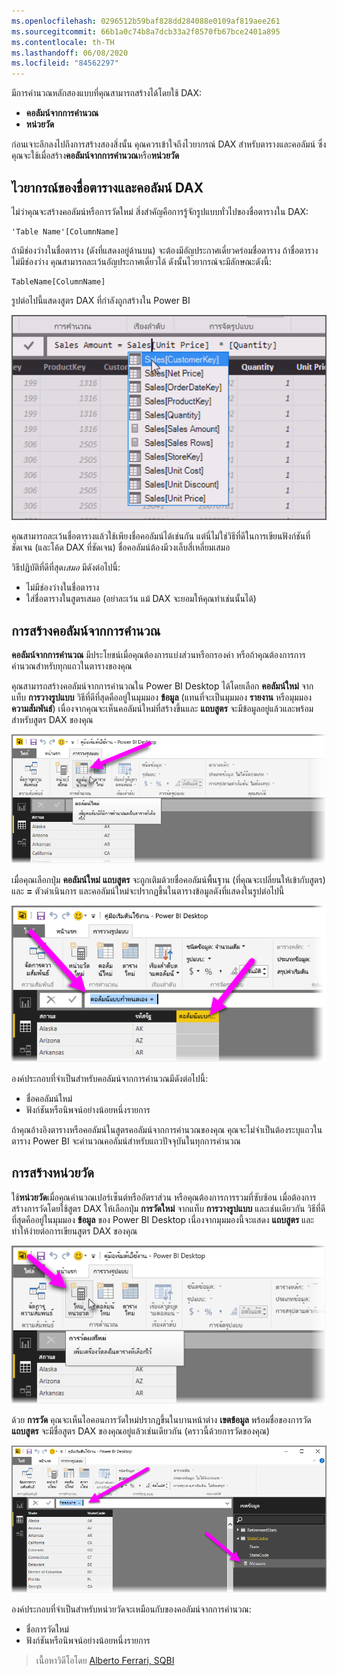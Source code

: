 ```yaml
---
ms.openlocfilehash: 0296512b59baf828dd284088e0109af819aee261
ms.sourcegitcommit: 66b1a0c74b8a7dcb33a2f8570fb67bce2401a895
ms.contentlocale: th-TH
ms.lasthandoff: 06/08/2020
ms.locfileid: "84562297"
---
```

มีการคำนวณหลักสองแบบที่คุณสามารถสร้างได้โดยใช้ DAX:

* **คอลัมน์จากการคำนวณ**
* **หน่วยวัด**

ก่อนเจาะลึกลงไปถึงการสร้างสองสิ่งนั้น คุณควรเข้าใจถึงไวยากรณ์ DAX สำหรับตารางและคอลัมน์ ซึ่งคุณจะใช้เมื่อสร้าง**คอลัมน์จากการคำนวณ**หรือ**หน่วยวัด**

## <a name="dax-table-and-column-name-syntax"></a>ไวยากรณ์ของชื่อตารางและคอลัมน์ DAX
ไม่ว่าคุณจะสร้างคอลัมน์หรือการวัดใหม่ สิ่งสำคัญคือการรู้จักรูปแบบทั่วไปของชื่อตารางใน DAX:

    'Table Name'[ColumnName]

ถ้ามีช่องว่างในชื่อตาราง (ดังที่แสดงอยู่ด้านบน) จะต้องมีอัญประกาศเดี่ยวคร่อมชื่อตาราง ถ้าชื่อตารางไม่มีช่องว่าง คุณสามารถละเว้นอัญประกาศเดี่ยวได้ ดังนั้นไวยากรณ์จะมีลักษณะดังนี้:

    TableName[ColumnName]

รูปต่อไปนี้แสดงสูตร DAX ที่กำลังถูกสร้างใน Power BI

![](media/7-2-dax-calculation-types/dax-calc-types_1.png)

คุณสามารถละเว้นชื่อตารางแล้วใช้เพียงชื่อคอลัมน์ได้เช่นกัน แต่นี่ไม่ใช่วิธีที่ดีในการเขียนฟังก์ชันที่ชัดเจน (และโค้ด DAX ที่ชัดเจน) ชื่อคอลัมน์ต้องมีวงเล็บสี่เหลี่ยมเสมอ

วิธีปฏิบัติที่ดีที่สุด*เสมอ* มีดังต่อไปนี้:

* ไม่มีช่องว่างในชื่อตาราง
* ใส่ชื่อตารางในสูตรเสมอ (อย่าละเว้น แม้ DAX จะยอมให้คุณทำเช่นนั้นได้)

## <a name="creating-calculated-columns"></a>การสร้างคอลัมน์จากการคำนวณ
**คอลัมน์จากการคำนวณ** มีประโยชน์เมื่อคุณต้องการแบ่งส่วนหรือกรองค่า หรือถ้าคุณต้องการการคำนวณสำหรับทุกแถวในตารางของคุณ

คุณสามารถสร้างคอลัมน์จากการคำนวณใน Power BI Desktop ได้โดยเลือก **คอลัมน์ใหม่** จากแท็บ **การวางรูปแบบ** วิธีที่ดีที่สุดคืออยู่ในมุมมอง **ข้อมูล** (แทนที่จะเป็นมุมมอง **รายงาน** หรือมุมมอง **ความสัมพันธ์**) เนื่องจากคุณจะเห็นคอลัมน์ใหม่ที่สร้างขึ้นและ **แถบสูตร** จะมีข้อมูลอยู่แล้วและพร้อมสำหรับสูตร DAX ของคุณ

![](media/7-2-dax-calculation-types/dax-calc-types_2a.png)

เมื่อคุณเลือกปุ่ม **คอลัมน์ใหม่** **แถบสูตร** จะถูกเติมด้วยชื่อคอลัมน์พื้นฐาน (ที่คุณจะเปลี่ยนให้เข้ากับสูตร) และ **=** ตัวดำเนินการ และคอลัมน์ใหม่จะปรากฏขึ้นในตารางข้อมูลดังที่แสดงในรูปต่อไปนี้

![](media/7-2-dax-calculation-types/dax-calc-types_3.png)

องค์ประกอบที่จำเป็นสำหรับคอลัมน์จากการคำนวณมีดังต่อไปนี้:

* ชื่อคอลัมน์ใหม่
* ฟังก์ชันหรือนิพจน์อย่างน้อยหนึ่งรายการ

ถ้าคุณอ้างอิงตารางหรือคอลัมน์ในสูตรคอลัมน์จากการคำนวณของคุณ คุณจะไม่จำเป็นต้องระบุแถวในตาราง Power BI จะคำนวณคอลัมน์สำหรับแถวปัจจุบันในทุกการคำนวณ

## <a name="creating-measures"></a>การสร้างหน่วยวัด
ใช้**หน่วยวัด**เมื่อคุณคำนวณเปอร์เซ็นต์หรืออัตราส่วน หรือคุณต้องการการรวมที่ซับซ้อน เมื่อต้องการสร้างการวัดโดยใช้สูตร DAX ให้เลือกปุ่ม **การวัดใหม่** จากแท็บ **การวางรูปแบบ** และเช่นเดียวกัน วิธีที่ดีที่สุดคืออยู่ในมุมมอง **ข้อมูล** ของ Power BI Desktop เนื่องจากมุมมองนี้จะแสดง **แถบสูตร** และทำให้ง่ายต่อการเขียนสูตร DAX ของคุณ

![](media/7-2-dax-calculation-types/dax-calc-types_4.png)

ด้วย **การวัด** คุณจะเห็นไอคอนการวัดใหม่ปรากฏขึ้นในบานหน้าต่าง **เขตข้อมูล** พร้อมชื่อของการวัด **แถบสูตร** จะมีชื่อสูตร DAX ของคุณอยู่แล้วเช่นเดียวกัน (คราวนี้ด้วยการวัดของคุณ)

![](media/7-2-dax-calculation-types/dax-calc-types_5.png)

องค์ประกอบที่จำเป็นสำหรับหน่วยวัดจะเหมือนกับของคอลัมน์จากการคำนวณ:

* ชื่อการวัดใหม่
* ฟังก์ชันหรือนิพจน์อย่างน้อยหนึ่งรายการ

> เนื้อหาวิดีโอโดย [Alberto Ferrari, SQBI](https://www.sqlbi.com/learning-dax)
> 
> 

